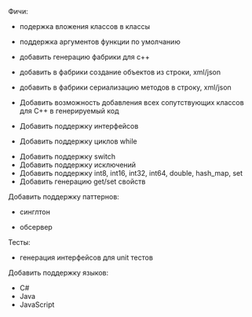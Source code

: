 Фичи:
 + подержка вложения классов в классы
 - поддержка аргументов функции по умолчанию

 + добавить генерацию фабрики для с++
 + добавить в фабрики создание объектов из строки, xml/json
 + добавить в фабрики сериализацию методов в строку, xml/json

 + Добавить возможность добавления всех сопутствующих классов для C++ в генерируемый код

 + Добавить поддержку интерфейсов

 + Добавить поддержку циклов while
 - Добавить поддержку switch
 - Добавить поддержку исключений
 - Добавить поддержку int8, int16, int32, int64, double, hash_map, set
 - Добавить генерацию get/set свойств

Добавить поддержку паттернов:
 - синглтон
 + обсервер

Тесты:
 + генерация интерфейсов для unit тестов


Добавить поддержку языков:
 - C#
 - Java
 - JavaScript